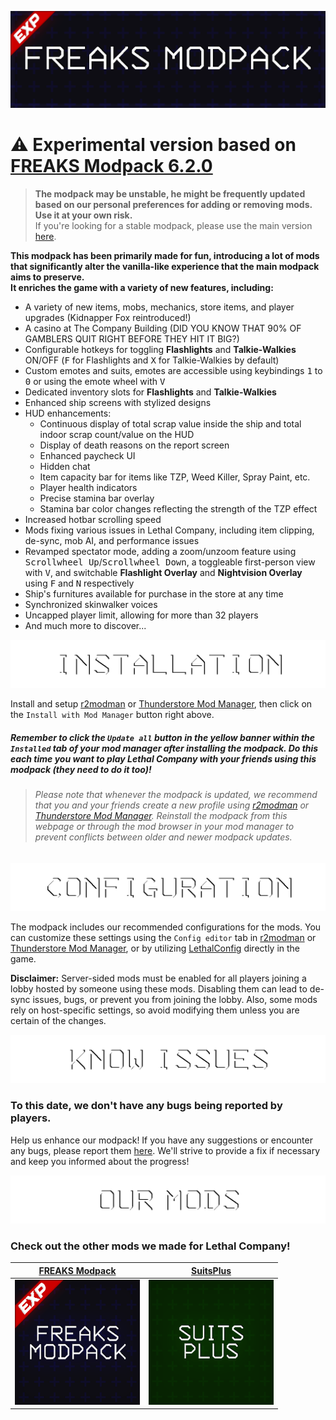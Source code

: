 ![banner.png](https://raw.githubusercontent.com/FREAKS-Network/LC-Modpack/experimental/.github/assets/img/banner.png)

# ⚠️ Experimental version based on [FREAKS Modpack 6.2.0](https://new.thunderstore.io/c/lethal-company/p/FREAKS/FREAKS_Modpack/v/6.1.4) 
> **The modpack may be unstable, he might be frequently updated based on our personal preferences for adding or removing mods. Use it at your own risk.** <br> If you're looking for a stable modpack, please use the main version [here](https://new.thunderstore.io/c/lethal-company/p/FREAKS/FREAKS_Modpack/).

**This modpack has been primarily made for fun, introducing a lot of mods that significantly alter the vanilla-like experience that the main modpack aims to preserve. <br> It enriches the game with a variety of new features, including:**

- A variety of new items, mobs, mechanics, store items, and player upgrades (Kidnapper Fox reintroduced!)
- A casino at The Company Building (DID YOU KNOW THAT 90% OF GAMBLERS QUIT RIGHT BEFORE THEY HIT IT BIG?)
- Configurable hotkeys for toggling **Flashlights** and **Talkie-Walkies** ON/OFF (<kbd>F</kbd> for Flashlights and <kbd>X</kbd> for Talkie-Walkies by default)
- Custom emotes and suits, emotes are accessible using keybindings <kbd>1</kbd> to <kbd>0</kbd> or using the emote wheel with <kbd>V</kbd>
- Dedicated inventory slots for **Flashlights** and **Talkie-Walkies**
- Enhanced ship screens with stylized designs
- HUD enhancements:
  - Continuous display of total scrap value inside the ship and total indoor scrap count/value on the HUD
  - Display of death reasons on the report screen
  - Enhanced paycheck UI
  - Hidden chat
  - Item capacity bar for items like TZP, Weed Killer, Spray Paint, etc.
  - Player health indicators
  - Precise stamina bar overlay
  - Stamina bar color changes reflecting the strength of the TZP effect
- Increased hotbar scrolling speed
- Mods fixing various issues in Lethal Company, including item clipping, de-sync, mob AI, and performance issues
- Revamped spectator mode, adding a zoom/unzoom feature using <kbd>Scrollwheel Up</kbd>/<kbd>Scrollwheel Down</kbd>, a toggleable first-person view with <kbd>V</kbd>, and switchable **Flashlight Overlay** and **Nightvision Overlay** using <kbd>F</kbd> and <kbd>N</kbd> respectively
- Ship's furnitures available for purchase in the store at any time
- Synchronized skinwalker voices
- Uncapped player limit, allowing for more than 32 players
- And much more to discover...



![installation.png](https://raw.githubusercontent.com/FREAKS-Network/LC-Modpack/experimental/.github/assets/img/installation.png)

Install and setup [r2modman](https://new.thunderstore.io/c/lethal-company/p/ebkr/r2modman/) or [Thunderstore Mod Manager](https://www.overwolf.com/app/thunderstore-thunderstore_mod_manager), then click on the `Install with Mod Manager` button right above.

##### Remember to click the `Update all` button in the yellow banner within the `Installed` tab of your mod manager after installing the modpack. Do this each time you want to play Lethal Company with your friends using this modpack (they need to do it too)!

> ###### Please note that whenever the modpack is updated, we recommend that you and your friends create a new profile using [r2modman](https://new.thunderstore.io/c/lethal-company/p/ebkr/r2modman/) or [Thunderstore Mod Manager](https://www.overwolf.com/app/thunderstore-thunderstore_mod_manager). Reinstall the modpack from this webpage or through the mod browser in your mod manager to prevent conflicts between older and newer modpack updates.



![configuration.png](https://raw.githubusercontent.com/FREAKS-Network/LC-Modpack/experimental/.github/assets/img/configuration.png)

The modpack includes our recommended configurations for the mods. You can customize these settings using the `Config editor` tab in [r2modman](https://new.thunderstore.io/c/lethal-company/p/ebkr/r2modman/) or [Thunderstore Mod Manager](https://www.overwolf.com/app/thunderstore-thunderstore_mod_manager), or by utilizing [LethalConfig](https://new.thunderstore.io/c/lethal-company/p/AinaVT/LethalConfig/) directly in the game.

**Disclaimer:** Server-sided mods must be enabled for all players joining a lobby hosted by someone using these mods. Disabling them can lead to de-sync issues, bugs, or prevent you from joining the lobby. Also, some mods rely on host-specific settings, so avoid modifying them unless you are certain of the changes.



![known_issues.png](https://raw.githubusercontent.com/FREAKS-Network/LC-Modpack/experimental/.github/assets/img/known_issues.png)

### To this date, we don't have any bugs being reported by players.

Help us enhance our modpack! If you have any suggestions or encounter any bugs, please report them [here](https://github.com/FREAKS-Network/LC-Modpack/issues). We'll strive to provide a fix if necessary and keep you informed about the progress!



![our_mods.png](https://raw.githubusercontent.com/FREAKS-Network/LC-Modpack/experimental/.github/assets/img/our_mods.png)

### Check out the other mods we made for Lethal Company!

| **[FREAKS Modpack](https://new.thunderstore.io/c/lethal-company/p/FREAKS/FREAKS_Modpack/)** | **[SuitsPlus](https://new.thunderstore.io/c/lethal-company/p/FREAKS/SuitsPlus/)** |
| :--------: | :--------: |
| [<img src="https://raw.githubusercontent.com/FREAKS-Network/LC-Modpack/master/icon.png" alt="freaks_modpack" width="200"/>](https://new.thunderstore.io/c/lethal-company/p/FREAKS/FREAKS_Modpack/) | [<img src="https://raw.githubusercontent.com/FREAKS-Network/LC-SuitsPlus/master/icon.png" alt="suits_plus" width="200"/>](https://new.thunderstore.io/c/lethal-company/p/FREAKS/SuitsPlus/) |
